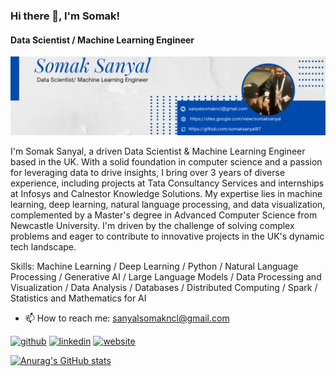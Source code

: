 ### Hi there 👋, I'm Somak!
#### Data Scientist / Machine Learning Engineer
![Data Scientist / Machine Learning Engineer](https://github.com/somaksanyal97/somaksanyal97/blob/main/1234.png)

I'm Somak Sanyal, a driven Data Scientist & Machine Learning Engineer based in the UK. With a solid foundation in computer science and a passion for leveraging data to drive insights, I bring over 3 years of diverse experience, including projects at Tata Consultancy Services and internships at Infosys and Calnestor Knowledge Solutions. My expertise lies in machine learning, deep learning, natural language processing, and data visualization, complemented by a Master's degree in Advanced Computer Science from Newcastle University. I'm driven by the challenge of solving complex problems and eager to contribute to innovative projects in the UK's dynamic tech landscape.

Skills: Machine Learning / Deep Learning / Python / Natural Language Processing / Generative AI /  Large Language Models / Data Processing and Visualization / Data Analysis / Databases / Distributed Computing / Spark / Statistics and Mathematics for AI

- 📫 How to reach me: sanyalsomakncl@gmail.com 


[<img src='https://cdn.jsdelivr.net/npm/simple-icons@3.0.1/icons/github.svg' alt='github' height='40'>](https://github.com/https://github.com/somaksanyal97)  [<img src='https://cdn.jsdelivr.net/npm/simple-icons@3.0.1/icons/linkedin.svg' alt='linkedin' height='40'>](https://www.linkedin.com/in/www.linkedin.com/in/somaksanyal/)  [<img src='https://cdn.jsdelivr.net/npm/simple-icons@3.0.1/icons/icloud.svg' alt='website' height='40'>](https://sites.google.com/view/somaksanyal)  



[![Anurag's GitHub stats](https://github-readme-stats.vercel.app/api?username=somaksanyal97)](https://github.com/anuraghazra/github-readme-stats)
